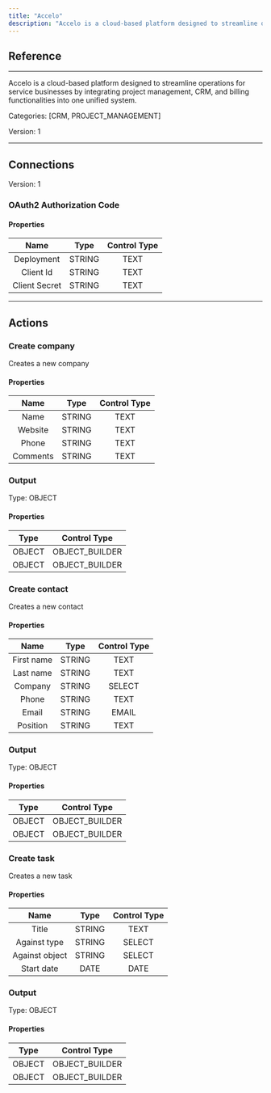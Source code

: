 ```yaml
---
title: "Accelo"
description: "Accelo is a cloud-based platform designed to streamline operations for service businesses by integrating project management, CRM, and billing functionalities into one unified system."
---
```

## Reference
<hr />

Accelo is a cloud-based platform designed to streamline operations for service businesses by integrating project management, CRM, and billing functionalities into one unified system.


Categories: [CRM, PROJECT_MANAGEMENT]


Version: 1

<hr />



## Connections

Version: 1


### OAuth2 Authorization Code

#### Properties

|      Name      |     Type     |     Control Type     |
|:--------------:|:------------:|:--------------------:|
| Deployment | STRING | TEXT  |
| Client Id | STRING | TEXT  |
| Client Secret | STRING | TEXT  |





<hr />





## Actions


### Create company
Creates a new company

#### Properties

|      Name      |     Type     |     Control Type     |
|:--------------:|:------------:|:--------------------:|
| Name | STRING | TEXT  |
| Website | STRING | TEXT  |
| Phone | STRING | TEXT  |
| Comments | STRING | TEXT  |


### Output



Type: OBJECT

#### Properties

|     Type     |     Control Type     |
|:------------:|:--------------------:|
| OBJECT | OBJECT_BUILDER  |
| OBJECT | OBJECT_BUILDER  |





### Create contact
Creates a new contact

#### Properties

|      Name      |     Type     |     Control Type     |
|:--------------:|:------------:|:--------------------:|
| First name | STRING | TEXT  |
| Last name | STRING | TEXT  |
| Company | STRING | SELECT  |
| Phone | STRING | TEXT  |
| Email | STRING | EMAIL  |
| Position | STRING | TEXT  |


### Output



Type: OBJECT

#### Properties

|     Type     |     Control Type     |
|:------------:|:--------------------:|
| OBJECT | OBJECT_BUILDER  |
| OBJECT | OBJECT_BUILDER  |





### Create task
Creates a new task

#### Properties

|      Name      |     Type     |     Control Type     |
|:--------------:|:------------:|:--------------------:|
| Title | STRING | TEXT  |
| Against type | STRING | SELECT  |
| Against object | STRING | SELECT  |
| Start date | DATE | DATE  |


### Output



Type: OBJECT

#### Properties

|     Type     |     Control Type     |
|:------------:|:--------------------:|
| OBJECT | OBJECT_BUILDER  |
| OBJECT | OBJECT_BUILDER  |






